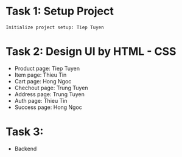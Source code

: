 # Task 1: Setup Project
    Initialize project setup: Tiep Tuyen
# Task 2: Design UI by HTML - CSS
- Product page: Tiep Tuyen
- Item page: Thieu Tin
- Cart page: Hong Ngoc
- Chechout page: Trung Tuyen
- Address page: Trung Tuyen
- Auth page: Thieu Tin
- Success page: Hong Ngoc
# Task 3: 
- Backend
  